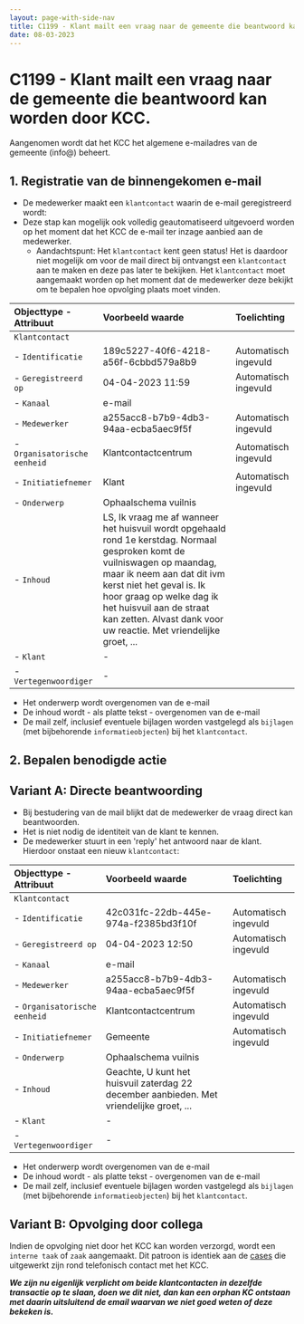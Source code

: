 ```yaml
---
layout: page-with-side-nav
title: C1199 - Klant mailt een vraag naar de gemeente die beantwoord kan worden door KCC.
date: 08-03-2023
---
```


# C1199 - Klant mailt een vraag naar de gemeente die beantwoord kan worden door KCC.

Aangenomen wordt dat het KCC het algemene e-mailadres van de gemeente (info@) beheert.

## 1. Registratie van de binnengekomen e-mail

- De medewerker maakt een `klantcontact` waarin de e-mail geregistreerd wordt:
- Deze stap kan mogelijk ook volledig geautomatiseerd uitgevoerd worden op het moment dat het KCC de e-mail ter inzage aanbied aan de medewerker.
  - Aandachtspunt: Het `klantcontact` kent geen status! Het is daardoor niet mogelijk om voor de mail direct bij ontvangst een `klantcontact` aan te maken en deze pas later te bekijken. Het `klantcontact` moet aangemaakt worden op het moment dat de medewerker deze bekijkt om te bepalen hoe opvolging plaats moet vinden.

| Objecttype - Attribuut | Voorbeeld waarde | Toelichting |
| :----------- | :----------- | :----------- |
| `Klantcontact` | | |
| - `Identificatie` | 189c5227-40f6-4218-a56f-6cbbd579a8b9 | Automatisch ingevuld |
| - `Geregistreerd op` | 04-04-2023 11:59 | Automatisch ingevuld |
| - `Kanaal` | e-mail |  | 
| - `Medewerker` | a255acc8-b7b9-4db3-94aa-ecba5aec9f5f | Automatisch ingevuld |
| - `Organisatorische eenheid` | Klantcontactcentrum | Automatisch ingevuld |
| - `Initiatiefnemer` | Klant | Automatisch ingevuld |
| - `Onderwerp` | Ophaalschema vuilnis | |
| - `Inhoud` | LS, Ik vraag me af wanneer het huisvuil wordt opgehaald rond 1e kerstdag. Normaal gesproken komt de vuilniswagen op maandag, maar ik neem aan dat dit ivm kerst niet het geval is. Ik hoor graag op welke dag ik het huisvuil aan de straat kan zetten. Alvast dank voor uw reactie. Met vriendelijke groet, ... | |
| - `Klant` | -| |
| - `Vertegenwoordiger` | - | |

- Het onderwerp wordt overgenomen van de e-mail
- De inhoud wordt - als platte tekst - overgenomen van de e-mail
- De mail zelf, inclusief eventuele bijlagen worden vastgelegd als `bijlagen` (met bijbehorende `informatieobjecten`) bij het `klantcontact`.

## 2. Bepalen benodigde actie

## Variant A: Directe beantwoording
- Bij bestudering van de mail blijkt dat de medewerker de vraag direct kan beantwoorden.
- Het is niet nodig de identiteit van de klant te kennen.
- De medewerker stuurt in een 'reply' het antwoord naar de klant. Hierdoor onstaat een nieuw `klantcontact`:

| Objecttype - Attribuut | Voorbeeld waarde | Toelichting |
| :----------- | :----------- | :----------- |
| `Klantcontact` | | |
| - `Identificatie` | 42c031fc-22db-445e-974a-f2385bd3f10f | Automatisch ingevuld |
| - `Geregistreerd op` | 04-04-2023 12:50 | Automatisch ingevuld |
| - `Kanaal` | e-mail |  | 
| - `Medewerker` | a255acc8-b7b9-4db3-94aa-ecba5aec9f5f | Automatisch ingevuld |
| - `Organisatorische eenheid` | Klantcontactcentrum | Automatisch ingevuld |
| - `Initiatiefnemer` | Gemeente | Automatisch ingevuld |
| - `Onderwerp` | Ophaalschema vuilnis | |
| - `Inhoud` | Geachte, U kunt het huisvuil zaterdag 22 december aanbieden. Met vriendelijke groet, ... | |
| - `Klant` | -| |
| - `Vertegenwoordiger` | - | |

- Het onderwerp wordt overgenomen van de e-mail
- De inhoud wordt - als platte tekst - overgenomen van de e-mail
- De mail zelf, inclusief eventuele bijlagen worden vastgelegd als `bijlagen` (met bijbehorende `informatieobjecten`) bij het `klantcontact`.

## Variant B: Opvolging door collega

Indien de opvolging niet door het KCC kan worden verzorgd, wordt een `interne taak` of `zaak` aangemaakt. Dit patroon is identiek aan de [cases](./../cases.md) die uitgewerkt zijn rond telefonisch contact met het KCC.

___We zijn nu eigenlijk verplicht om beide klantcontacten in dezelfde transactie op te slaan, doen we dit niet, dan kan een orphan KC ontstaan met daarin uitsluitend de email waarvan we niet goed weten of deze bekeken is.___
